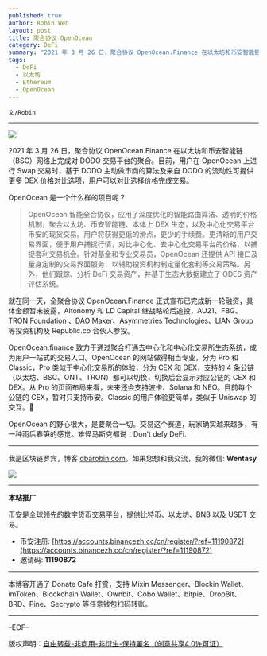 ```yaml
---
published: true
author: Robin Wen
layout: post
title: 聚合协议 OpenOcean
category: DeFi
summary: "2021 年 3 月 26 日，聚合协议 OpenOcean.Finance 在以太坊和币安智能链（BSC）网络上完成对 DODO 交易平台的聚合。目前，用户在 OpenOcean 上进行 Swap 交易时，基于 DODO 主动做市商的算法及来自 DODO 的流动性可提供更多 DEX 价格对比选项，用户可以对比选择价格完成交易。OpenOcean 的野心很大，是要聚合一切。交易这个赛道，玩家确实越来越多，有一种雨后春笋的感觉。难怪马斯克都说：Don’t defy DeFi."
tags:
  - DeFi
  - 以太坊
  - Ethereum
  - OpenOcean
---
```


`文/Robin`

***

![](https://cdn.dbarobin.com/8pilz6w.png)

2021 年 3 月 26 日，聚合协议 OpenOcean.Finance 在以太坊和币安智能链（BSC）网络上完成对 DODO 交易平台的聚合。目前，用户在 OpenOcean 上进行 Swap 交易时，基于 DODO 主动做市商的算法及来自 DODO 的流动性可提供更多 DEX 价格对比选项，用户可以对比选择价格完成交易。

OpenOcean 是一个什么样的项目呢？

> OpenOcean 智能全合协议，应用了深度优化的智能路由算法、透明的价格机制，聚合以太坊、币安智能链、本体上 DEX 生态，以及中心化交易平台币安的现货交易。用户将获得更低的滑点，更少的手续费。更清晰的用户交易界面，便于用户捕捉行情，对比中心化、去中心化交易平台的价格，以捕捉套利交易机会。针对基金和专业交易员，OpenOcean 还提供 API 接口及量身定制的交易界面服务，以辅助投资机构制定量化套利等交易策略。另外，他们跟踪、分析 DeFi 交易资产，并基于生态大数据建立了 ODES 资产评估系统。

就在同一天，全聚合协议 OpenOcean.Finance 正式宣布已完成新一轮融资，具体金额暂未披露，Altonomy 和 LD Capital 继战略轮后追投，AU21、FBG、TRON Foundation 、DAO Maker、Asymmetries Technologies、LIAN Group 等投资机构及 Republic.co 合伙人参投。

OpenOcean.finance 致力于通过聚合打通去中心化和中心化交易所生态系统，成为用户一站式的交易入口。OpenOcean 的网站做得相当专业，分为 Pro 和 Classic，Pro 类似于中心化交易所的体验，分为 CEX 和 DEX，支持的 4 条公链（以太坊、BSC、ONT、TRON）都可以切换，切换后会显示对应公链的 CEX 和 DEX。从 Pro 的页面布局来看，未来还会支持波卡、Solana 和 NEO。目前每个公链的 CEX，暂时只支持币安。Classic 的用户体验更简单，类似于 Uniswap 的交互。

OpenOcean 的野心很大，是要聚合一切。交易这个赛道，玩家确实越来越多，有一种雨后春笋的感觉。难怪马斯克都说：Don’t defy DeFi.

***

我是区块链罗宾，博客 [dbarobin.com](https://dbarobin.com/)。如果您想和我交流，我的微信: **Wentasy**

![](https://cdn.dbarobin.com/v4yywe2.png)

***

**本站推广**

币安是全球领先的数字货币交易平台，提供比特币、以太坊、BNB 以及 USDT 交易。

* 币安注册: [https://accounts.binancezh.cc/cn/register/?ref=11190872](https://accounts.binancezh.cc/cn/register/?ref=11190872)
* 邀请码: **11190872**

***

本博客开通了 Donate Cafe 打赏，支持 Mixin Messenger、Blockin Wallet、imToken、Blockchain Wallet、Ownbit、Cobo Wallet、bitpie、DropBit、BRD、Pine、Secrypto 等任意钱包扫码转账。

<center>
    <div class="--donate-button"
         data-button-id="f8b9df0d-af9a-460d-8258-d3f435445075"
    ></div>
</center>

***

–EOF–

版权声明：[自由转载-非商用-非衍生-保持署名（创意共享4.0许可证）](http://creativecommons.org/licenses/by-nc-nd/4.0/deed.zh)